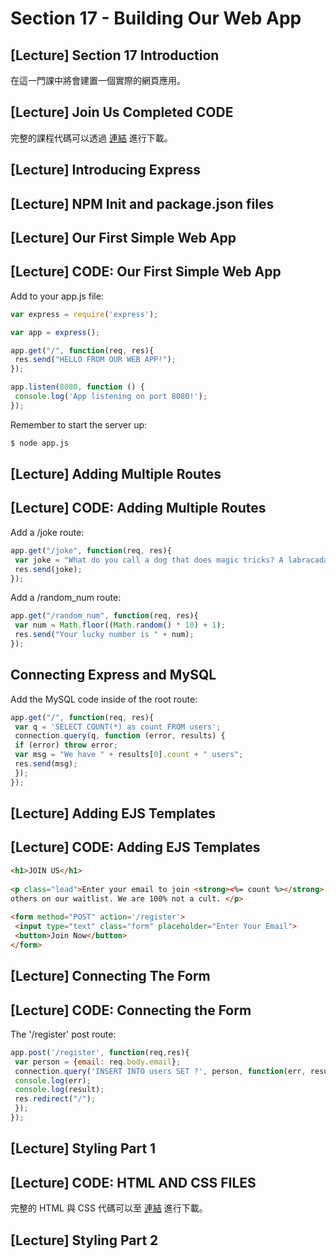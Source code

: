 # Section 17 - Building Our Web App

## [Lecture] Section 17 Introduction

在這一門課中將會建置一個實際的網頁應用。

## [Lecture] Join Us Completed CODE

完整的課程代碼可以透過 [連結](../sources/JoinUsCompleteCode.zip) 進行下載。

## [Lecture] Introducing Express

## [Lecture] NPM Init and package.json files

## [Lecture] Our First Simple Web App

## [Lecture] CODE: Our First Simple Web App

Add to your app.js file:

```javascript
var express = require('express');

var app = express();

app.get("/", function(req, res){
 res.send("HELLO FROM OUR WEB APP!");
});

app.listen(8080, function () {
 console.log('App listening on port 8080!');
});
```

Remember to start the server up:

```bash
$ node app.js
```

## [Lecture] Adding Multiple Routes

## [Lecture] CODE: Adding Multiple Routes

Add a /joke route:

```javascript
app.get("/joke", function(req, res){
 var joke = "What do you call a dog that does magic tricks? A labracadabrador.";
 res.send(joke);
});
```

Add a /random_num route:

```javascript
app.get("/random_num", function(req, res){
 var num = Math.floor((Math.random() * 10) + 1);
 res.send("Your lucky number is " + num);
});
```

## Connecting Express and MySQL

Add the MySQL code inside of the root route:

```javascript
app.get("/", function(req, res){
 var q = 'SELECT COUNT(*) as count FROM users';
 connection.query(q, function (error, results) {
 if (error) throw error;
 var msg = "We have " + results[0].count + " users";
 res.send(msg);
 });
});
```

## [Lecture] Adding EJS Templates

## [Lecture] CODE: Adding EJS Templates

```html
<h1>JOIN US</h1>
 
<p class="lead">Enter your email to join <strong><%= count %></strong> 
others on our waitlist. We are 100% not a cult. </p>
 
<form method="POST" action='/register'>
 <input type="text" class="form" placeholder="Enter Your Email">
 <button>Join Now</button>
</form>
```

## [Lecture] Connecting The Form

## [Lecture] CODE: Connecting the Form

The '/register' post route:

```javascript
app.post('/register', function(req,res){
 var person = {email: req.body.email};
 connection.query('INSERT INTO users SET ?', person, function(err, result) {
 console.log(err);
 console.log(result);
 res.redirect("/");
 });
});
```

## [Lecture] Styling Part 1

## [Lecture] CODE: HTML AND CSS FILES

完整的 HTML 與 CSS 代碼可以至 [連結](../sources/JOIN-US-HTML-AND-CSS.zip) 進行下載。

## [Lecture] Styling Part 2

